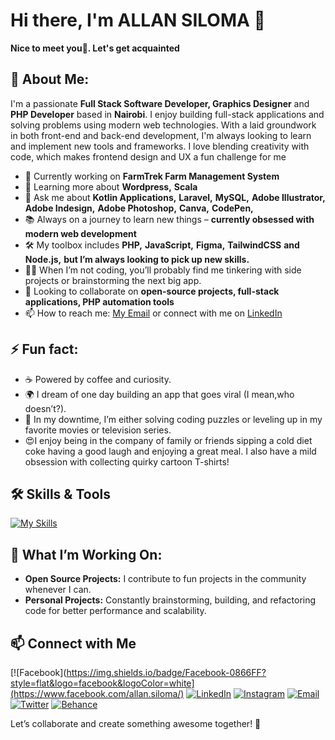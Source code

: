 # Hi there, I'm ALLAN SILOMA 👋

**Nice to meet you🤝. Let's get acquainted**

## 🚀 About Me:
I'm a passionate **Full Stack Software Developer, Graphics Designer** and **PHP Developer** based in **Nairobi**. I enjoy building full-stack applications and solving problems using modern web technologies. With a laid groundwork in both front-end and back-end development, I'm always looking to learn and implement new tools and frameworks. I love blending creativity with code, which makes frontend design and UX a fun challenge for me
- 🔭 Currently working on **FarmTrek Farm Management System**
- 🌱 Learning more about **Wordpress,** **Scala**
- 💬 Ask me about **Kotlin Applications,** **Laravel,** **MySQL,** **Adobe Illustrator,** **Adobe Indesign,** **Adobe Photoshop,** **Canva,** **CodePen,** 
- 📚 Always on a journey to learn new things – **currently obsessed with modern web development**
- 🛠️ My toolbox includes **PHP,** **JavaScript,** **Figma,** **TailwindCSS** **and Node.js,** **but I’m always looking to pick up new skills.**
- 🧑‍💻 When I’m not coding, you’ll probably find me tinkering with side projects or brainstorming the next big app.
- 👯 Looking to collaborate on **open-source projects, full-stack applications, PHP automation tools**
- 📫 How to reach me: [My Email](mailto:silomaallan@gmail.com) or connect with me on [LinkedIn](https://www.linkedin.com/in/siloma-allan)
## ⚡ Fun fact:
- ☕ Powered by coffee and curiosity.<br/>
- 🌍 I dream of one day building an app that goes viral (I mean,who doesn’t?).<br/>
- 🍿 In my downtime, I’m either solving coding puzzles or leveling up in my favorite movies or television series.<br/>
- 😍I enjoy being in the company of family or friends sipping a cold diet coke having a good laugh and enjoying a great meal. I also have a mild obsession with collecting quirky cartoon T-shirts!

## 🛠️ Skills & Tools
[![My Skills](https://skillicons.dev/icons?i=js,html,css,java,kotlin,nodejs,figma,androidstudio,bootstrap,c,cpp,css,dotnet,html,ai,idea,npm,ps,php,phpstorm&perline=10)](https://skillicons.dev)

## 🔧 What I’m Working On:
- **Open Source Projects:** I contribute to fun projects in the community whenever I can.
- **Personal Projects:** Constantly brainstorming, building, and refactoring code for better performance and scalability.

## 📫 Connect with Me
[![Facebook](https://img.shields.io/badge/Facebook-0866FF?style=flat&logo=facebook&logoColor=white](https://www.facebook.com/allan.siloma/)
[![LinkedIn](https://img.shields.io/badge/LinkedIn-0077B5?style=for-the-badge&logo=linkedin&logoColor=white)](https://www.linkedin.com/in/siloma-allan)
[![Instagram](https://img.shields.io/badge/Instagram-E4405F?style=for-the-badge&logo=instagram&logoColor=white)](https://www.instagram.com/silomaallan)
[![Email](https://img.shields.io/badge/Gmail-D14836?style=for-the-badge&logo=gmail&logoColor=white)](mailto:silomaallan@gmail.com)
[![Twitter](https://img.shields.io/twitter/url?url=https%3A%2F%2Fimg.shields.io%2Ftwitter%2Furl)](https://x.com/silomaallan)
[![Behance](https://img.shields.io/badge/-Behance-1769FF?style=flat&logo=behance&logoColor=white)](https://www.behance.net/allansiloma)


Let’s collaborate and create something awesome together! 🎉


